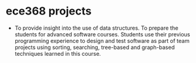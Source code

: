 # ece368 projects
* To provide insight into the use of data structures. To prepare the students for advanced software courses. Students use their previous programming experience to design and test software as part of team projects using sorting, searching, tree-based and graph-based techniques learned in this course.

